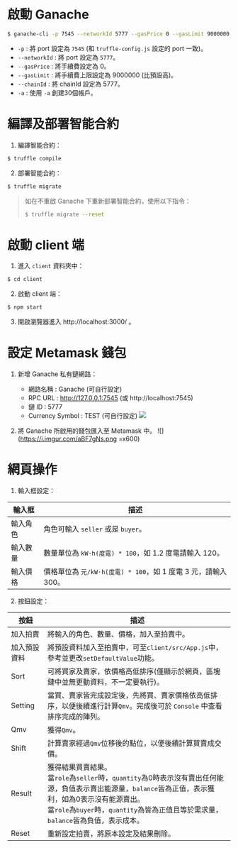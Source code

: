 # 啟動 Ganache

```bash
$ ganache-cli -p 7545 --networkId 5777 --gasPrice 0 --gasLimit 9000000 --chainId 5777 -a 30
```

- `-p` : 將 port 設定為 `7545` (和 `truffle-config.js` 設定的 port 一致)。
- `--networkId` : 將 port 設定為 `5777`。
- `--gasPrice` : 將手續費設定為 0。
- `--gasLimit` : 將手續費上限設定為 9000000 (比預設高)。
- `--chainId` : 將 chainId 設定為 5777。
- `-a` : 使用 `-a` 創建30個帳戶。

# 編譯及部署智能合約

1. 編譯智能合約：
```bash
$ truffle compile
```

2. 部署智能合約：
```bash
$ truffle migrate
```

> 如在不重啟 Ganache 下重新部署智能合約，使用以下指令：
> ```bash
> $ truffle migrate --reset
> ```

# 啟動 client 端

1. 進入 `client` 資料夾中：
```bash
$ cd client
```

2. 啟動 client 端：
```bash
$ npm start
```

3. 開啟瀏覽器進入 http://localhost:3000/ 。

# 設定 Metamask 錢包

1. 新增 Ganache 私有鏈網路：
    - 網路名稱 : Ganache (可自行設定)
    - RPC URL : http://127.0.0.1:7545 (或 http://localhost:7545)
    - 鏈 ID : 5777
    - Currency Symbol : TEST (可自行設定)
![](https://i.imgur.com/PNYgV1j.png)

2. 將 Ganache 所啟用的錢包匯入至 Metamask 中。
![](https://i.imgur.com/aBF7gNs.png  =x600)

# 網頁操作

1. 輸入框設定：

|輸入框|描述|
|---|---|
|輸入角色|角色可輸入 `seller` 或是 `buyer`。|
|輸入數量|數量單位為 `kW·h(度電) * 100`，如 1.2 度電請輸入 120。|
|輸入價格|價格單位為 `元/kW·h(度電) * 100`，如 1 度電 3 元，請輸入 300。|

2. 按鈕設定：

|按鈕|描述|
|---|---|
|加入拍賣|將輸入的角色、數量、價格，加入至拍賣中。|
|加入預設資料|將預設資料加入至拍賣中，可至`client/src/App.js`中，參考並更改`setDefaultValue`功能。|
|Sort|可將買家及賣家，依價格高低排序(僅顯示於網頁，區塊鏈中並無更動資料，不一定要執行)。|
|Setting|當買、賣家皆完成設定後，先將買、賣家價格依高低排序，以便後續進行計算`Qmv`。完成後可於 `Console` 中查看排序完成的陣列。|
|Qmv|獲得`Qmv`。|
|Shift|計算賣家經過`Qmv`位移後的點位，以便後續計算買賣成交價。|
|Result|獲得結果買賣結果。<br />當`role`為`seller`時，`quantity`為0時表示沒有賣出任何能源，負值表示賣出能源量，`balance`皆為正值，表示獲利，如為0表示沒有能源賣出。<br />當`role`為`buyer`時，`quantity`為皆為正值且等於需求量，`balance`皆為負值，表示成本。|
|Reset|重新設定拍賣，將原本設定及結果刪除。|

